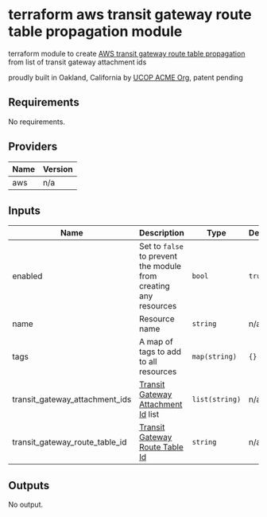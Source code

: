 # terraform aws transit gateway route table propagation module

terraform module to create [AWS transit gateway route table propagation](https://registry.terraform.io/providers/hashicorp/aws/latest/docs/resources/ec2_transit_gateway_route_table_propagation) from list of transit gateway attachment ids

proudly built in Oakland, California by [UCOP ACME Org](https://github.com/ucopacme), patent pending

## Requirements

No requirements.

## Providers

| Name | Version |
|------|---------|
| aws | n/a |

## Inputs

| Name | Description | Type | Default | Required |
|------|-------------|------|---------|:--------:|
| enabled | Set to `false` to prevent the module from creating any resources | `bool` | `true` | no |
| name | Resource name | `string` | n/a | yes |
| tags | A map of tags to add to all resources | `map(string)` | `{}` | no |
| transit\_gateway\_attachment\_ids | [Transit Gateway Attachment Id](https://registry.terraform.io/providers/hashicorp/aws/latest/docs/resources/ec2_transit_gateway_route_table_propagation) list | `list(string)` | n/a | yes |
| transit\_gateway\_route\_table\_id | [Transit Gateway Route Table Id](https://registry.terraform.io/providers/hashicorp/aws/latest/docs/resources/ec2_transit_gateway_route_table_propagation#transit_gateway_route_table_id) | `string` | n/a | yes |

## Outputs

No output.
